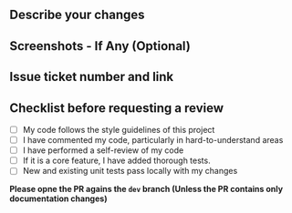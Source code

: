 ## Describe your changes

## Screenshots - If Any (Optional)

## Issue ticket number and link

## Checklist before requesting a review
- [ ] My code follows the style guidelines of this project
- [ ] I have commented my code, particularly in hard-to-understand areas
- [ ] I have performed a self-review of my code
- [ ] If it is a core feature, I have added thorough tests.
- [ ] New and existing unit tests pass locally with my changes

**Please opne the PR agains the `dev` branch (Unless the PR contains only documentation changes)**
